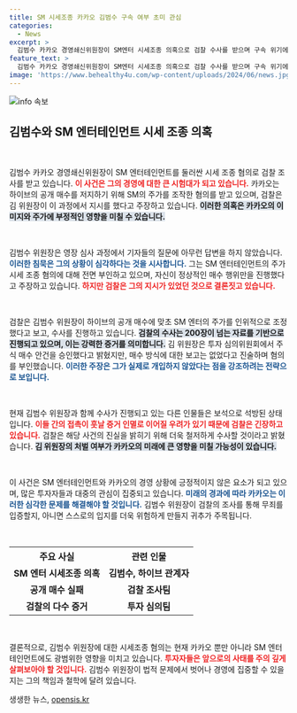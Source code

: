 ```yaml
---
title: SM 시세조종 카카오 김범수 구속 여부 초미 관심
categories:
  - News
excerpt: >
  김범수 카카오 경영쇄신위원장이 SM엔터 시세조종 의혹으로 검찰 수사를 받으며 구속 위기에 놓였습니다. 하이브의 공개매수 전략을 저지하기 위한 의혹이 제기된 가운데, 그는 관련 질문에 묵묵부답으로 일관하고 있습니다. 검찰 조사 결과 주가 조작의 정황이 포착됐습니다.
feature_text: >
  김범수 카카오 경영쇄신위원장이 SM엔터 시세조종 의혹으로 검찰 수사를 받으며 구속 위기에 놓였습니다. 하이브의 공개매수 전략을 저지하기 위한 의혹이 제기된 가운데, 그는 관련 질문에 묵묵부답으로 일관하고 있습니다. 검찰 조사 결과 주가 조작의 정황이 포착됐습니다.
image: 'https://www.behealthy4u.com/wp-content/uploads/2024/06/news.jpg'
---
```


<p><img src="https://www.behealthy4u.com/wp-content/uploads/2024/06/news.jpg" alt="info 속보" /></p>

<h2 data-ke-size="size26">김범수와 SM 엔터테인먼트 시세 조종 의혹</h2>

<p data-ke-size="size16">&nbsp;</p>

<p>김범수 카카오 경영쇄신위원장이 SM 엔터테인먼트를 둘러싼 시세 조종 혐의로 검찰 조사를 받고 있습니다. <b><span style="color: #ee2323;">이 사건은 그의 경영에 대한 큰 시험대가 되고 있습니다.</span></b> 카카오는 하이브의 공개 매수를 저지하기 위해 SM의 주가를 조작한 혐의를 받고 있으며, 검찰은 김 위원장이 이 과정에서 지시를 했다고 주장하고 있습니다. <b><span style="background-color: #21538527;">이러한 의혹은 카카오의 이미지와 주가에 부정적인 영향을 미칠 수 있습니다.</span></b></p>

<p data-ke-size="size16">&nbsp;</p>

<p>김범수 위원장은 영장 심사 과정에서 기자들의 질문에 아무런 답변을 하지 않았습니다. <b><span style="color: #1a5490;">이러한 침묵은 그의 상황이 심각하다는 것을 시사합니다.</span></b> 그는 SM 엔터테인먼트의 주가 시세 조종 혐의에 대해 전면 부인하고 있으며, 자신이 정상적인 매수 행위만을 진행했다고 주장하고 있습니다. <b><span style="color: #ee2323;">하지만 검찰은 그의 지시가 있었던 것으로 결론짓고 있습니다.</span></b></p>

<p data-ke-size="size16">&nbsp;</p>

<p>검찰은 김범수 위원장이 하이브의 공개 매수에 맞초 SM 엔터의 주가를 인위적으로 조정했다고 보고, 수사를 진행하고 있습니다. <b><span style="background-color: #21538527;">검찰의 수사는 200장이 넘는 자료를 기반으로 진행되고 있으며, 이는 강력한 증거를 의미합니다.</span></b> 김 위원장은 투자 심의위원회에서 주식 매수 안건을 승인했다고 밝혔지만, 매수 방식에 대한 보고는 없었다고 진술하며 혐의를 부인했습니다. <b><span style="color: #1a5490;">이러한 주장은 그가 실제로 개입하지 않았다는 점을 강조하려는 전략으로 보입니다.</span></b></p>

<p data-ke-size="size16">&nbsp;</p>

<p>현재 김범수 위원장과 함께 수사가 진행되고 있는 다른 인물들은 보석으로 석방된 상태입니다. <b><span style="color: #ee2323;">이들 간의 접촉이 훗날 증거 인멸로 이어질 우려가 있기 때문에 검찰은 긴장하고 있습니다.</span></b> 검찰은 해당 사건의 진실을 밝히기 위해 더욱 철저하게 수사할 것이라고 밝혔습니다. <b><span style="background-color: #21538527;">김 위원장의 처벌 여부가 카카오의 미래에 큰 영향을 미칠 가능성이 있습니다.</span></b></p>

<p data-ke-size="size16">&nbsp;</p>

<p>이 사건은 SM 엔터테인먼트와 카카오의 경영 상황에 긍정적이지 않은 요소가 되고 있으며, 많은 투자자들과 대중의 관심이 집중되고 있습니다. <b><span style="color: #1a5490;">미래의 경과에 따라 카카오는 이러한 심각한 문제를 해결해야 할 것입니다.</span></b> 김범수 위원장이 검찰의 조사를 통해 무죄를 입증할지, 아니면 스스로의 입지를 더욱 위험하게 만들지 귀추가 주목됩니다. </p>

<p data-ke-size="size16">&nbsp;</p>

<table style="width: 100%; border-collapse: collapse;">
    <tr>
        <th style="text-align: center;">주요 사실</th>
        <th style="text-align: center;">관련 인물</th>
    </tr>
    <tr>
        <td style="text-align: center; height: 17px;"><b>SM 엔터 시세조종 의혹</b></td>
        <td style="text-align: center; height: 17px;"><b>김범수, 하이브 관계자</b></td>
    </tr>
    <tr>
        <td style="text-align: center; height: 17px;"><b>공개 매수 실패</b></td>
        <td style="text-align: center; height: 17px;"><b>검찰 조사팀</b></td>
    </tr>
    <tr>
        <td style="text-align: center; height: 17px;"><b>검찰의 다수 증거</b></td>
        <td style="text-align: center; height: 17px;"><b>투자 심의팀</b></td>
    </tr>
</table>

<p data-ke-size="size16">&nbsp;</p>

<p>결론적으로, 김범수 위원장에 대한 시세조종 혐의는 현재 카카오 뿐만 아니라 SM 엔터테인먼트에도 광범위한 영향을 미치고 있습니다. <b><span style="color: #ee2323;">투자자들은 앞으로의 사태를 주의 깊게 살펴보아야 할 것입니다.</span></b> 김범수 위원장이 법적 문제에서 벗어나 경영에 집중할 수 있을지는 그의 책임과 철학에 달려 있습니다. </p>
생생한 뉴스, <a href="https://opensis.kr" rel="dofollow">opensis.kr</a>


